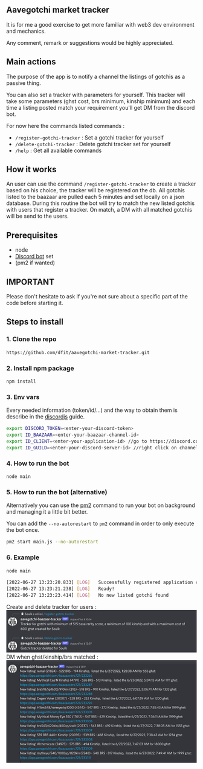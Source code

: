 ## Aavegotchi market tracker

It is for me a good exercise to get more familiar with web3 dev environment and mechanics.

Any comment, remark or suggestions would be highly appreciated.

## Main actions

The purpose of the app is to notify a channel the listings of gotchis as a passive thing.

You can also set a tracker with parameters for yourself. This tracker will take some parameters (ghst cost, brs minimum, kinship minimum) and each time a listing posted match your requirement you'll get DM from the discord bot.

For now here the commands listed commands :
* ```/register-gotchi-tracker``` : Set a gotchi tracker for yourself
* ```/delete-gotchi-tracker``` : Delete gotchi tracker set for yourself
* ```/help``` : Get all available commands


## How it works ##


An user can use the command ```/register-gotchi-tracker``` to create a tracker based on his choice, the tracker will be registered on the db.
All gotchis listed to the baazaar are pulled each 5 minutes and set locally on a json database.
During this routine the bot will try to match the new listed gotchis with users that register a tracker. On match, a DM with all matched gotchis will be send to the users.
## Prerequisites

* node
* [Discord bot](https://discordjs.guide/preparations/setting-up-a-bot-application.html#creating-your-bot) set
* (pm2 if wanted)


## IMPORTANT ##
Please don't hesitate to ask if you're not sure about a specific part of the code before starting it.

## Steps to install

### 1. Clone the repo

```bash 
https://github.com/dfit/aavegotchi-market-tracker.git
```

### 2. Install npm package

```bash 
npm install
```

### 3. Env vars

Every needed information (token/id/...) and the way to obtain them is describe in the [discordjs](https://discordjs.guide/#before-you-begin) guide.
```bash 
export DISCORD_TOKEN=<enter-your-discord-token>
export ID_BAAZAAR=<enter-your-baazaar-channel-id>
export ID_CLIENT=<enter-your-application-id> //go to https://discord.com/developers/applications/me and find "application id" and copy it
export ID_GUILD=<enter-your-discord-server-id> //right click on channel and select "copy id"
```

### 4. How to run the bot
```bash
node main
```

### 5. How to run the bot (alternative)

Alternatively you can use the [pm2](https://pm2.keymetrics.io/docs/usage/quick-start/) command to run your bot on background and managing it a little bit better.

You can add the `--no-autorestart` to `pm2` command in order to only execute the bot once.

```bash
pm2 start main.js --no-autorestart
```

### 6. Example

`node main`
```bash
[2022-06-27 13:23:20.833] [LOG]   Successfully registered application commands.
[2022-06-27 13:23:21.238] [LOG]   Ready!
[2022-06-27 13:23:23.414] [LOG]   No new listed gotchi found
```
Create and delete tracker for users :
![example1.png](assets/img/example1.png)
DM when ghst/kinship/brs matched :
![example2.png](assets/img/example2.png)
